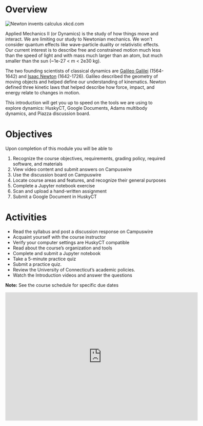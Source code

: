 # Overview

<img src="https://imgs.xkcd.com/comics/newton_and_leibniz.png" alt="Newton
invents calculus xkcd.com" title="Newton and Leibniz XKCD">

Applied Mechanics II (or Dynamics) is the study of how things move and interact.
We are limiting our study to Newtonian mechanics. We won't consider quantum
effects like wave-particle duality or relativistic effects. Our current interest
is to describe free and constrained motion much less than the speed of light and
with mass much larger than an atom, but much smaller than the sun (~1e-27 < m <
2e30 kg). 

The two founding scientists of classical dynamics are [Galileo
Galilei](https://en.wikipedia.org/wiki/Galileo_Galilei) (1564-1642) and [Isaac
Newton](https://en.wikipedia.org/wiki/Isaac_Newton) (1642-1726). Galileo
described the geometry of moving objects and helped define our understanding of
kinematics. Newton defined three kinetic laws that helped describe how force,
impact, and energy relate to changes in motion. 

This introduction will get you up to speed on the tools we are using to explore
dynamics: HuskyCT, Google Documents, Adams multibody dynamics, and Piazza
discussion board. 

# Objectives

Upon completion of this module you will be able to 

1. Recognize the course objectives, requirements, grading policy, required
software, and materials
2. View video content and submit answers on Campuswire
3. Use the discussion board on Campuswire
4. Locate course areas and features, and recognize their general purposes
5. Complete a Jupyter notebook exercise
5. Scan and upload a hand-written assignment
6. Submit a Google Document in HuskyCT

# Activities

* Read the syllabus and post a discussion response on Campuswire
* Acquaint yourself with the course instructor
* Verify your computer settings are HuskyCT compatible
* Read about the course’s organization and tools 
* Complete and submit a Jupyter notebook
* Take a 5-minute practice quiz 
* Submit a practice quiz. 
* Review the University of Connecticut’s academic policies. 
* Watch the Introduction videos and answer the questions 

<p><strong>Note:</strong> See the course schedule for specific due dates</p> 
<iframe
width="600" height="400" style="border-width: 0;"
src="https://calendar.google.com/calendar/embed?height=400&amp;wkst=1&amp;bgcolor=%23ffffff&amp;ctz=America%2FNew_York&amp;src=dWNvbm4uZWR1X3ZlaHJhNTdiZW5yNmhydTdoczc5OTdxcDUwQGdyb3VwLmNhbGVuZGFyLmdvb2dsZS5jb20&amp;color=%23616161&amp;showTitle=1&amp;mode=AGENDA&amp;showTabs=1&amp;showCalendars=0"
frameborder="0" scrolling="no"></iframe>

